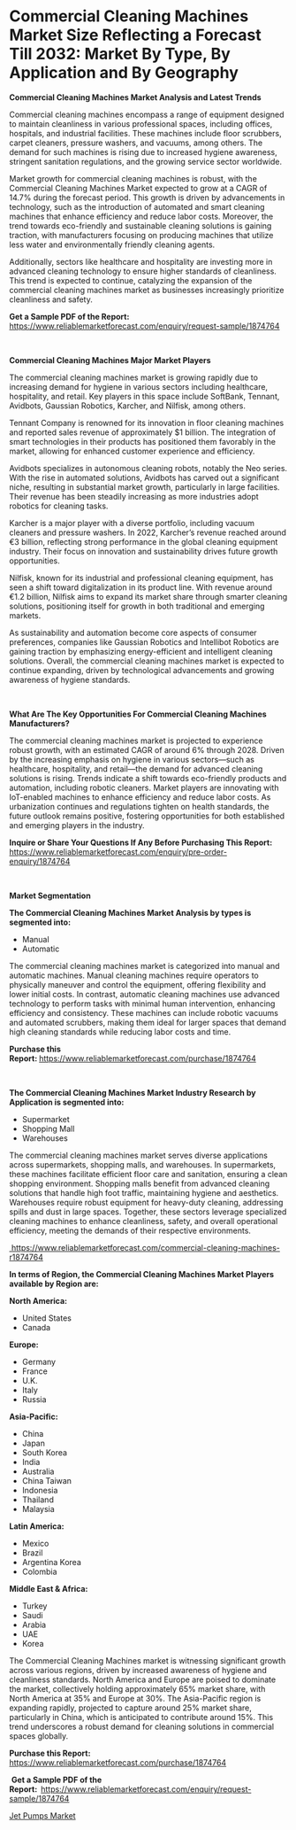 <p><h1>Commercial Cleaning Machines Market Size Reflecting a Forecast Till 2032: Market By Type, By Application and By Geography</h1></p><p><strong>Commercial Cleaning Machines Market Analysis and Latest Trends</strong></p>
<p><p>Commercial cleaning machines encompass a range of equipment designed to maintain cleanliness in various professional spaces, including offices, hospitals, and industrial facilities. These machines include floor scrubbers, carpet cleaners, pressure washers, and vacuums, among others. The demand for such machines is rising due to increased hygiene awareness, stringent sanitation regulations, and the growing service sector worldwide.</p><p>Market growth for commercial cleaning machines is robust, with the Commercial Cleaning Machines Market expected to grow at a CAGR of 14.7% during the forecast period. This growth is driven by advancements in technology, such as the introduction of automated and smart cleaning machines that enhance efficiency and reduce labor costs. Moreover, the trend towards eco-friendly and sustainable cleaning solutions is gaining traction, with manufacturers focusing on producing machines that utilize less water and environmentally friendly cleaning agents.</p><p>Additionally, sectors like healthcare and hospitality are investing more in advanced cleaning technology to ensure higher standards of cleanliness. This trend is expected to continue, catalyzing the expansion of the commercial cleaning machines market as businesses increasingly prioritize cleanliness and safety.</p></p>
<p><strong>Get a Sample PDF of the Report:&nbsp;</strong> <a href="https://www.reliablemarketforecast.com/enquiry/request-sample/1874764?utm_campaign=3178&utm_medium=2&utm_source=Github&utm_content=ia&utm_term=11042025&utm_id=commercial-cleaning-machines">https://www.reliablemarketforecast.com/enquiry/request-sample/1874764</a></p>
<p>&nbsp;</p>
<p><strong>Commercial Cleaning Machines Major Market Players</strong></p>
<p><p>The commercial cleaning machines market is growing rapidly due to increasing demand for hygiene in various sectors including healthcare, hospitality, and retail. Key players in this space include SoftBank, Tennant, Avidbots, Gaussian Robotics, Karcher, and Nilfisk, among others.</p><p>Tennant Company is renowned for its innovation in floor cleaning machines and reported sales revenue of approximately $1 billion. The integration of smart technologies in their products has positioned them favorably in the market, allowing for enhanced customer experience and efficiency.</p><p>Avidbots specializes in autonomous cleaning robots, notably the Neo series. With the rise in automated solutions, Avidbots has carved out a significant niche, resulting in substantial market growth, particularly in large facilities. Their revenue has been steadily increasing as more industries adopt robotics for cleaning tasks.</p><p>Karcher is a major player with a diverse portfolio, including vacuum cleaners and pressure washers. In 2022, Karcher’s revenue reached around €3 billion, reflecting strong performance in the global cleaning equipment industry. Their focus on innovation and sustainability drives future growth opportunities.</p><p>Nilfisk, known for its industrial and professional cleaning equipment, has seen a shift toward digitalization in its product line. With revenue around €1.2 billion, Nilfisk aims to expand its market share through smarter cleaning solutions, positioning itself for growth in both traditional and emerging markets.</p><p>As sustainability and automation become core aspects of consumer preferences, companies like Gaussian Robotics and Intellibot Robotics are gaining traction by emphasizing energy-efficient and intelligent cleaning solutions. Overall, the commercial cleaning machines market is expected to continue expanding, driven by technological advancements and growing awareness of hygiene standards.</p></p>
<p>&nbsp;</p>
<p><strong>What Are The Key Opportunities For Commercial Cleaning Machines Manufacturers?</strong></p>
<p><p>The commercial cleaning machines market is projected to experience robust growth, with an estimated CAGR of around 6% through 2028. Driven by the increasing emphasis on hygiene in various sectors—such as healthcare, hospitality, and retail—the demand for advanced cleaning solutions is rising. Trends indicate a shift towards eco-friendly products and automation, including robotic cleaners. Market players are innovating with IoT-enabled machines to enhance efficiency and reduce labor costs. As urbanization continues and regulations tighten on health standards, the future outlook remains positive, fostering opportunities for both established and emerging players in the industry.</p></p>
<p><strong>Inquire or Share Your Questions If Any Before Purchasing This Report:</strong> <a href="https://www.reliablemarketforecast.com/enquiry/pre-order-enquiry/1874764?utm_campaign=3178&utm_medium=2&utm_source=Github&utm_content=ia&utm_term=11042025&utm_id=commercial-cleaning-machines">https://www.reliablemarketforecast.com/enquiry/pre-order-enquiry/1874764</a></p>
<p>&nbsp;</p>
<p><strong>Market Segmentation</strong></p>
<p><strong>The Commercial Cleaning Machines Market Analysis by types is segmented into:</strong></p>
<p><ul><li>Manual</li><li>Automatic</li></ul></p>
<p><p>The commercial cleaning machines market is categorized into manual and automatic machines. Manual cleaning machines require operators to physically maneuver and control the equipment, offering flexibility and lower initial costs. In contrast, automatic cleaning machines use advanced technology to perform tasks with minimal human intervention, enhancing efficiency and consistency. These machines can include robotic vacuums and automated scrubbers, making them ideal for larger spaces that demand high cleaning standards while reducing labor costs and time.</p></p>
<p><strong>Purchase this Report:&nbsp;</strong><a href="https://www.reliablemarketforecast.com/purchase/1874764?utm_campaign=3178&utm_medium=2&utm_source=Github&utm_content=ia&utm_term=11042025&utm_id=commercial-cleaning-machines">https://www.reliablemarketforecast.com/purchase/1874764</a></p>
<p>&nbsp;</p>
<p><strong>The Commercial Cleaning Machines Market Industry Research by Application is segmented into:</strong></p>
<p><ul><li>Supermarket</li><li>Shopping Mall</li><li>Warehouses</li></ul></p>
<p><p>The commercial cleaning machines market serves diverse applications across supermarkets, shopping malls, and warehouses. In supermarkets, these machines facilitate efficient floor care and sanitation, ensuring a clean shopping environment. Shopping malls benefit from advanced cleaning solutions that handle high foot traffic, maintaining hygiene and aesthetics. Warehouses require robust equipment for heavy-duty cleaning, addressing spills and dust in large spaces. Together, these sectors leverage specialized cleaning machines to enhance cleanliness, safety, and overall operational efficiency, meeting the demands of their respective environments.</p></p>
<p><a href="https://www.reliablemarketforecast.com/commercial-cleaning-machines-r1874764?utm_campaign=3178&utm_medium=2&utm_source=Github&utm_content=ia&utm_term=11042025&utm_id=commercial-cleaning-machines">&nbsp;https://www.reliablemarketforecast.com/commercial-cleaning-machines-r1874764</a></p>
<p><strong>In terms of Region, the Commercial Cleaning Machines Market Players available by Region are:</strong></p>
<p>
    <p> <strong> North America: </strong>
        <ul>
            <li>United States</li>
            <li>Canada</li>
        </ul>
        </p> 
    <p> <strong> Europe: </strong>
        <ul>
            <li>Germany</li>
            <li>France</li>
            <li>U.K.</li>
            <li>Italy</li>
            <li>Russia</li>
        </ul>
        </p> 
    <p> <strong> Asia-Pacific: </strong>
        <ul>
            <li>China</li>
            <li>Japan</li>
            <li>South Korea</li>
            <li>India</li>
            <li>Australia</li>
            <li>China Taiwan</li>
            <li>Indonesia</li>
            <li>Thailand</li>
            <li>Malaysia</li>
        </ul>
        </p> 
    <p> <strong> Latin America: </strong>
        <ul>
            <li>Mexico</li>
            <li>Brazil</li>
            <li>Argentina Korea</li>
            <li>Colombia</li>
        </ul>
        </p> 
    <p> <strong> Middle East & Africa: </strong>
        <ul>
            <li>Turkey</li>
            <li>Saudi</li>
            <li>Arabia</li>
            <li>UAE</li>
            <li>Korea</li>
        </ul>
    </p>
    </p>
<p><p>The Commercial Cleaning Machines market is witnessing significant growth across various regions, driven by increased awareness of hygiene and cleanliness standards. North America and Europe are poised to dominate the market, collectively holding approximately 65% market share, with North America at 35% and Europe at 30%. The Asia-Pacific region is expanding rapidly, projected to capture around 25% market share, particularly in China, which is anticipated to contribute around 15%. This trend underscores a robust demand for cleaning solutions in commercial spaces globally.</p></p>
<p><strong>Purchase this Report: </strong><a href="https://www.reliablemarketforecast.com/purchase/1874764?utm_campaign=3178&utm_medium=2&utm_source=Github&utm_content=ia&utm_term=11042025&utm_id=commercial-cleaning-machines">https://www.reliablemarketforecast.com/purchase/1874764</a></p>
<p>&nbsp;<strong>Get a Sample PDF of the Report:&nbsp;&nbsp;</strong><a href="https://www.reliablemarketforecast.com/enquiry/request-sample/1874764?utm_campaign=3178&utm_medium=2&utm_source=Github&utm_content=ia&utm_term=11042025&utm_id=commercial-cleaning-machines">https://www.reliablemarketforecast.com/enquiry/request-sample/1874764</a></p>
<p><strong></strong></p>
<p><p><a href="https://github.com/boudykodumi/Market-Research-Report-List-1/blob/main/jet-pumps-market.md?utm_campaign=3178&utm_medium=2&utm_source=Github&utm_content=ia&utm_term=11042025&utm_id=commercial-cleaning-machines">Jet Pumps Market</a></p></p>